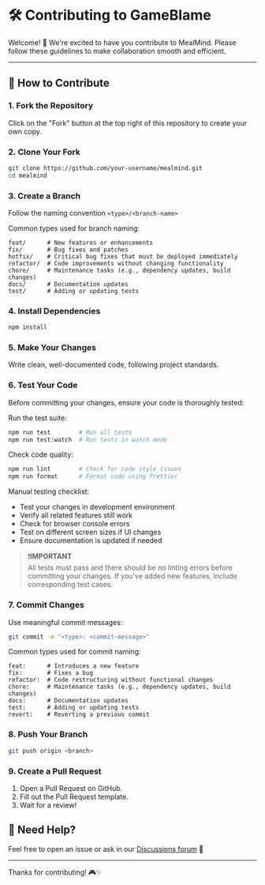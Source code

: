 # 🛠 Contributing to GameBlame

Welcome! 🎉 We're excited to have you contribute to MealMind. Please follow these guidelines to make collaboration
smooth and efficient.

---

## 🚀 How to Contribute

### 1️. Fork the Repository

Click on the "Fork" button at the top right of this repository to create your own copy.

### 2. Clone Your Fork

```sh
git clone https://github.com/your-username/mealmind.git
cd mealmind
```

### 3. Create a Branch

Follow the naming convention `<type>/<branch-name>`

Common types used for branch naming:

```plain text
feat/      # New features or enhancements
fix/       # Bug fixes and patches
hotfix/    # Critical bug fixes that must be deployed immediately
refactor/  # Code improvements without changing functionality
chore/     # Maintenance tasks (e.g., dependency updates, build changes)
docs/      # Documentation updates
test/      # Adding or updating tests
```

### 4. Install Dependencies

```sh
npm install
```

### 5. Make Your Changes

Write clean, well-documented code, following project standards.

### 6. Test Your Code

Before committing your changes, ensure your code is thoroughly tested:

Run the test suite:

```sh
npm run test        # Run all tests
npm run test:watch  # Run tests in watch mode

```

Check code quality:

```sh
npm run lint        # Check for code style issues
npm run format      # Format code using Prettier
```

Manual testing checklist:

- Test your changes in development environment
- Verify all related features still work
- Check for browser console errors
- Test on different screen sizes if UI changes
- Ensure documentation is updated if needed

> ❗**IMPORTANT**  
> All tests must pass and there should be no linting errors before committing your changes. If you've added new
> features, include corresponding test cases.

### 7. Commit Changes

Use meaningful commit messages:

```sh
git commit -m "<type>: <commit-message>"
```

Common types used for commit naming:

```plain text
feat:      # Introduces a new feature
fix:       # Fixes a bug
refactor:  # Code restructuring without functional changes
chore:     # Maintenance tasks (e.g., dependency updates, build changes)
docs:      # Documentation updates
test:      # Adding or updating tests
revert:    # Reverting a previous commit
```

### 8. Push Your Branch

```sh
git push origin <branch>
```

### 9. Create a Pull Request

1. Open a Pull Request on GitHub.
2. Fill out the Pull Request template.
3. Wait for a review!

## 🚨 Need Help?

Feel free to open an issue or ask in our [Discussions forum](https://github.com/reenatoteixeira/mealmind/discussions) 🚀

---

Thanks for contributing! 🎮✨
